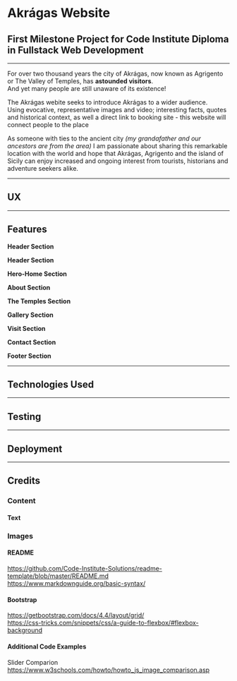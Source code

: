 # Akrágas Website
## First Milestone Project for Code Institute Diploma in Fullstack Web Development

***

For over two thousand years the city of Akrágas, now known as Agrigento or The Valley of Temples, has **astounded visitors**.<br>
And yet many people are still unaware of its existence!<br>

The Akrágas webite seeks to introduce Akrágas to a wider audience.<br>
Using evocative, representative images and video; interesting facts, quotes and historical context, as well a direct link to booking site - this website will connect people to the place <br>

As someone with ties to the ancient city *(my grandafather and our ancestors are from the area)* I am passionate about sharing this remarkable location with the world and hope that Akrágas, Agrigento and the island of Sicily can enjoy increased and ongoing interest from tourists, historians and adventure seekers alike.

***

## UX

***

## Features

**Header Section**

**Header Section**

**Hero-Home Section**

**About Section**

**The Temples Section**

**Gallery Section**

**Visit Section**

**Contact Section**

**Footer Section**

***

## Technologies Used

***

## Testing

***

## Deployment

***

## Credits

### Content

#### Text

### Images

#### README

<https://github.com/Code-Institute-Solutions/readme-template/blob/master/README.md>
<br>
<https://www.markdownguide.org/basic-syntax/>

#### Bootstrap

<https://getbootstrap.com/docs/4.4/layout/grid/>
<br>
<https://css-tricks.com/snippets/css/a-guide-to-flexbox/#flexbox-background>

#### Additional Code Examples

Slider Comparion <br>
<https://www.w3schools.com/howto/howto_js_image_comparison.asp>




